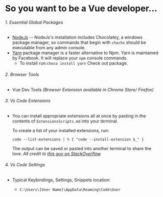 # So you want to be a Vue developer...
###### 1. Essential Global Packages

- [NodeJs](https://nodejs.org/en/download/)
  -- NodeJs's installation includes Chocolatey, a windows package manager, so commands that begin with `chocho` should be executable from any admin console.
- [Yarn](https://yarnpkg.com/) package manager is a faster alternative to Npm. Yarn is maintained by Facebook.  It will replace your `npm` console commands. 
    - To install run:`choco install yarn`
    Check out package.

###### 2. Browser Tools
- Vue Dev Tools _(Browser Extension available in Chrome Store/ Firefox)_

###### 3. Vs Code Extensions
- You can install appropriate extensions all at once by pasting in the contents of `ExtensionsScripts.md` into your terminal.  

    To create a list of your installed extensions, run:
    ```
    code --list-extensions | % { "code --install-extension $_" }
    ```
    The output can be saved or pasted into another terminal to share the love.  _All credit to <a href="https://stackoverflow.com/questions/35773299/how-can-you-export-the-visual-studio-code-extension-list" target="_blank">this guy on StackOverflow</a>_

###### 4. Vs Code Settings
- Typical Keybindings, Settings, Snippets location:

    - `C:\Users\[User Name]\AppData\Roaming\Code\User`
  
